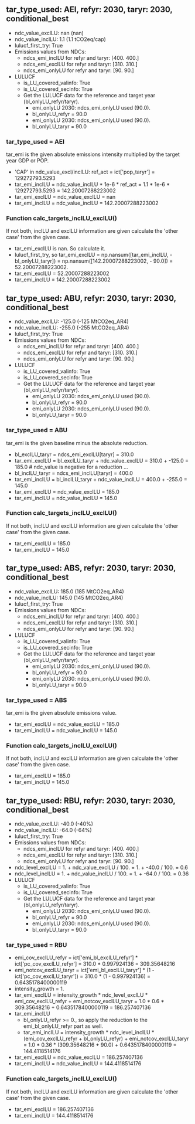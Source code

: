 

## tar_type_used: AEI, refyr: 2030, taryr: 2030, conditional_best
- ndc_value_exclLU: nan (nan)
- ndc_value_inclLU: 1.1 (1.1 tCO2eq/cap)
- lulucf_first_try: True
- Emissions values from NDCs:
  - ndcs_emi_inclLU for refyr and taryr: [400. 400.]
  - ndcs_emi_exclLU for refyr and taryr: [310. 310.]
  - ndcs_emi_onlyLU for refyr and taryr: [90. 90.]
- LULUCF
  - is_LU_covered_valinfo: True
  - is_LU_covered_secinfo: True
  - Get the LULUCF data for the reference and target year (bl_onlyLU_refyr/taryr).
    - emi_onlyLU 2030: ndcs_emi_onlyLU used (90.0).
    - bl_onlyLU_refyr = 90.0
    - emi_onlyLU 2030: ndcs_emi_onlyLU used (90.0).
    - bl_onlyLU_taryr = 90.0
### tar_type_used = AEI
tar_emi is the given absolute emissions intensity multiplied by the target year GDP or POP.
- 'CAP' in ndc_value_excl/inclLU: ref_act = ict['pop_taryr'] = 129272793.5293
- tar_emi_inclLU = ndc_value_inclLU * 1e-6 * ref_act = 1.1 * 1e-6 * 129272793.5293 = 142.20007288223002
- tar_emi_exclLU = ndc_value_exclLU = nan
- tar_emi_inclLU = ndc_value_inclLU = 142.20007288223002
### Function calc_targets_inclLU_exclLU()
If not both, inclLU and exclLU information are given calculate the 'other case' from the given case.
- tar_emi_exclLU is nan. So calculate it.
- lulucf_first_try, so tar_emi_exclLU = np.nansum([tar_emi_inclLU, -bl_onlyLU_taryr]) = np.nansum([142.20007288223002, - 90.0]) = 52.20007288223002.
- tar_emi_exclLU = 52.20007288223002
- tar_emi_inclLU = 142.20007288223002

## tar_type_used: ABU, refyr: 2030, taryr: 2030, conditional_best
- ndc_value_exclLU: -125.0 (-125 MtCO2eq_AR4)
- ndc_value_inclLU: -255.0 (-255 MtCO2eq_AR4)
- lulucf_first_try: True
- Emissions values from NDCs:
  - ndcs_emi_inclLU for refyr and taryr: [400. 400.]
  - ndcs_emi_exclLU for refyr and taryr: [310. 310.]
  - ndcs_emi_onlyLU for refyr and taryr: [90. 90.]
- LULUCF
  - is_LU_covered_valinfo: True
  - is_LU_covered_secinfo: True
  - Get the LULUCF data for the reference and target year (bl_onlyLU_refyr/taryr).
    - emi_onlyLU 2030: ndcs_emi_onlyLU used (90.0).
    - bl_onlyLU_refyr = 90.0
    - emi_onlyLU 2030: ndcs_emi_onlyLU used (90.0).
    - bl_onlyLU_taryr = 90.0
### tar_type_used = ABU
tar_emi is the given baseline minus the absolute reduction.
- bl_exclLU_taryr = ndcs_emi_exclLU[taryr] = 310.0
- tar_emi_exclLU = bl_exclLU_taryr + ndc_value_exclLU = 310.0 + -125.0 = 185.0 # ndc_value is negative for a reduction ...
- bl_inclLU_taryr = ndcs_emi_inclLU[taryr] = 400.0
- tar_emi_inclLU = bl_inclLU_taryr + ndc_value_inclLU = 400.0 + -255.0 = 145.0
- tar_emi_exclLU = ndc_value_exclLU = 185.0
- tar_emi_inclLU = ndc_value_inclLU = 145.0
### Function calc_targets_inclLU_exclLU()
If not both, inclLU and exclLU information are given calculate the 'other case' from the given case.
- tar_emi_exclLU = 185.0
- tar_emi_inclLU = 145.0

## tar_type_used: ABS, refyr: 2030, taryr: 2030, conditional_best
- ndc_value_exclLU: 185.0 (185 MtCO2eq_AR4)
- ndc_value_inclLU: 145.0 (145 MtCO2eq_AR4)
- lulucf_first_try: True
- Emissions values from NDCs:
  - ndcs_emi_inclLU for refyr and taryr: [400. 400.]
  - ndcs_emi_exclLU for refyr and taryr: [310. 310.]
  - ndcs_emi_onlyLU for refyr and taryr: [90. 90.]
- LULUCF
  - is_LU_covered_valinfo: True
  - is_LU_covered_secinfo: True
  - Get the LULUCF data for the reference and target year (bl_onlyLU_refyr/taryr).
    - emi_onlyLU 2030: ndcs_emi_onlyLU used (90.0).
    - bl_onlyLU_refyr = 90.0
    - emi_onlyLU 2030: ndcs_emi_onlyLU used (90.0).
    - bl_onlyLU_taryr = 90.0
### tar_type_used = ABS
tar_emi is the given absolute emissions value.
- tar_emi_exclLU = ndc_value_exclLU = 185.0
- tar_emi_inclLU = ndc_value_inclLU = 145.0
### Function calc_targets_inclLU_exclLU()
If not both, inclLU and exclLU information are given calculate the 'other case' from the given case.
- tar_emi_exclLU = 185.0
- tar_emi_inclLU = 145.0

## tar_type_used: RBU, refyr: 2030, taryr: 2030, conditional_best
- ndc_value_exclLU: -40.0 (-40%)
- ndc_value_inclLU: -64.0 (-64%)
- lulucf_first_try: True
- Emissions values from NDCs:
  - ndcs_emi_inclLU for refyr and taryr: [400. 400.]
  - ndcs_emi_exclLU for refyr and taryr: [310. 310.]
  - ndcs_emi_onlyLU for refyr and taryr: [90. 90.]
- ndc_level_exclLU = 1. + ndc_value_exclLU / 100. = 1. + -40.0 / 100. = 0.6
- ndc_level_inclLU = 1. + ndc_value_inclLU / 100. = 1. + -64.0 / 100. = 0.36
- LULUCF
  - is_LU_covered_valinfo: True
  - is_LU_covered_secinfo: True
  - Get the LULUCF data for the reference and target year (bl_onlyLU_refyr/taryr).
    - emi_onlyLU 2030: ndcs_emi_onlyLU used (90.0).
    - bl_onlyLU_refyr = 90.0
    - emi_onlyLU 2030: ndcs_emi_onlyLU used (90.0).
    - bl_onlyLU_taryr = 90.0
### tar_type_used = RBU
- emi_cov_exclLU_refyr = ict['emi_bl_exclLU_refyr'] * ict['pc_cov_exclLU_refyr'] = 310.0 * 0.997924136 = 309.35648216
- emi_notcov_exclLU_taryr = ict['emi_bl_exclLU_taryr'] * (1 - ict['pc_cov_exclLU_taryr']) = 310.0 * (1 - 0.997924136) = 0.6435178400000119
- intensity_growth = 1.
- tar_emi_exclLU = intensity_growth * ndc_level_exclLU * emi_cov_exclLU_refyr + emi_notcov_exclLU_taryr = 1.0 * 0.6 * 309.35648216 + 0.6435178400000119 = 186.257407136
- tar_emi_inclLU
  - bl_onlyLU_refyr >= 0., so apply the reduction to the emi_bl_onlyLU_refyr part as well.
  - tar_emi_inclLU = intensity_growth * ndc_level_inclLU * (emi_cov_exclLU_refyr + bl_onlyLU_refyr) + emi_notcov_exclLU_taryr = 1.0 * 0.36 * (309.35648216 + 90.0) + 0.6435178400000119 = 144.4118514176
- tar_emi_exclLU = ndc_value_exclLU = 186.257407136
- tar_emi_inclLU = ndc_value_inclLU = 144.4118514176
### Function calc_targets_inclLU_exclLU()
If not both, inclLU and exclLU information are given calculate the 'other case' from the given case.
- tar_emi_exclLU = 186.257407136
- tar_emi_inclLU = 144.4118514176